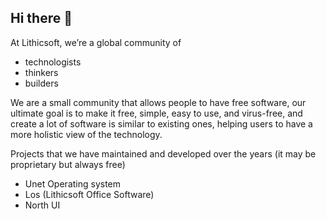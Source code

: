 ## Hi there 👋

<!--

**Here are some ideas to get you started:**

🙋‍♀️ A short introduction - what is your organization all about?
🌈 Contribution guidelines - how can the community get involved?
👩‍💻 Useful resources - where can the community find your docs? Is there anything else the community should know?
🍿 Fun facts - what does your team eat for breakfast?
🧙 Remember, you can do mighty things with the power of [Markdown](https://docs.github.com/github/writing-on-github/getting-started-with-writing-and-formatting-on-github/basic-writing-and-formatting-syntax)
-->

At Lithicsoft, we’re a global community of

+ technologists
+ thinkers
+ builders

We are a small community that allows people to have free software, our ultimate goal is to make it free, simple, easy to use, and virus-free, and create a lot of software is similar to existing ones, helping users to have a more holistic view of the technology.

Projects that we have maintained and developed over the years (it may be proprietary but always free)

+ Unet Operating system
+ Los (Lithicsoft Office Software)
+ North UI
